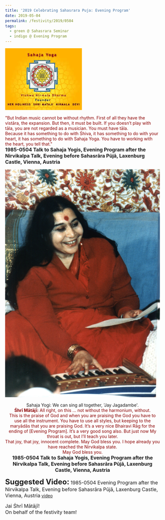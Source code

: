 ```yaml
---
title: '2019 Celebrating Sahasrara Puja: Evening Program'
date: 2019-05-04
permalink: /festivity/2019/0504
tags:
  - green @ Sahasrara Seminar
  - indigo @ Evening Program
---
```


![PICTURE 1](/images/image1.png)

<p>
<font color="DarkRed">"But Indian music cannot be without rhythm. First of all they have the vistāra, the expansion. But then, it must be built. If you doesn’t play with tāla, you are not regarded as a musician. You must have tāla.<br>
Because it has something to do with Śhiva, it has something to do with your heart, it has  something to do with Sahaja Yoga. You have to working with the heart, you tell that."</font><br>
<font size="+0"><b>1985-0504 Talk to Sahaja Yogis, Evening Program after the Nirvikalpa Talk, Evening before Sahasrāra Pūjā, Laxenburg Castle, Vienna, Austria</b></font>
</p>

<div style="text-align: center"><img src="/images/image94.png" /></div>

<p style="text-align:center">
Sahaja Yogi: We can sing all together, 'Jay Jagadambe'.<br>
<font color="DarkRed"><b>Śhrī Mātājī:</b> All right, on this ... not without the harmonium, without.<br>
This is the praise of God and when you are praising the God you have to use all the instrument. You have to use all styles, but keeping to the maryādās that you are praising God. It’s a very nice Bhairavi Rāg for the ending of [Evening Program]. It’s a very good song also. But just now My throat is out, but I’ll teach you later.<br>
That joy, that joy, innocent complete. May God bless you. I hope already you have reached the Nirvikalpa state.<br>
May God bless you.</font><br>
<font size="+0"><b>1985-0504 Talk to Sahaja Yogis, Evening Program after the Nirvikalpa Talk, Evening before Sahasrāra Pūjā, Laxenburg Castle, Vienna, Austria</b></font>
</p>

<font size="+2"><b>Suggested Video:</b></font> 
<font size="+0">1985-0504 Evening Program after the Nirvikalpa Talk, Evening before Sahasrāra Pūjā, Laxenburg Castle, Vienna, Austria</font>
<a href="https://www.youtube.com/watch?v=VcDH6Rk-GZo"> video</a><br>

<p>
<font size="+0">Jai Śhrī Mātājī!<br>
On behalf of the festivity team!</font>
</p>